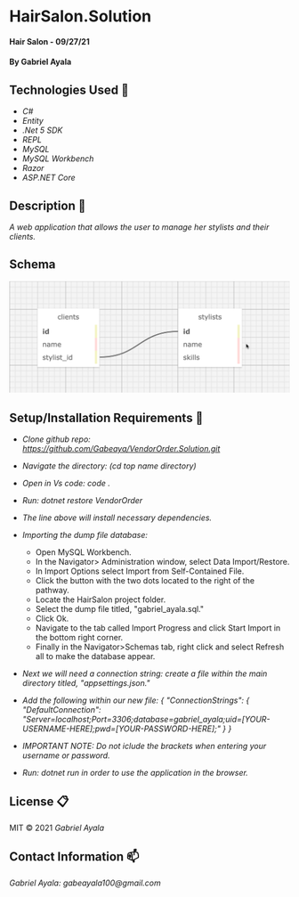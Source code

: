 # HairSalon.Solution
#### Hair Salon - 09/27/21 


#### By Gabriel Ayala

## Technologies Used :floppy_disk:
* _C#_
* _Entity_
* _.Net 5 SDK_
* _REPL_
* _MySQL_
* _MySQL Workbench_
* _Razor_
* _ASP.NET Core_


## Description :page_with_curl:
_A web application that allows the user to manage her stylists and their clients._

## Schema

![Schema](HairSalon/assets/images/HairSalon_Schema.png)

## Setup/Installation Requirements :triangular_ruler:

* _Clone github repo: https://github.com/Gabeaya/VendorOrder.Solution.git_
* _Navigate the directory: (cd top name directory)_
* _Open in Vs code: code ._
* _Run: dotnet restore VendorOrder_
* _The line above will install necessary dependencies._
* _Importing the dump file database:_
  - Open MySQL Workbench.
  - In the Navigator> Administration window, select Data Import/Restore.
  - In Import Options select Import from Self-Contained File.
  - Click the button with the two dots located to the right of the pathway.
  - Locate the HairSalon project folder.
  - Select the dump file titled, "gabriel_ayala.sql."
  - Click Ok.
  - Navigate to the tab called Import Progress and click Start Import in the bottom right corner.
  - Finally in the Navigator>Schemas tab, right click and select Refresh all to make the database appear.

* _Next we will need a connection string: create a file within the main directory titled, "appsettings.json."_
* _Add the following within our new file: {
    "ConnectionStrings": {
        "DefaultConnection": "Server=localhost;Port=3306;database=gabriel_ayala;uid=[YOUR-USERNAME-HERE];pwd=[YOUR-PASSWORD-HERE];"
    }
}_
* _IMPORTANT NOTE: Do not iclude the brackets when entering your username or password._



* _Run: dotnet run in order to use the application in the browser._


## License :clipboard:
MIT &copy; 2021 _Gabriel Ayala_
## Contact Information :mailbox:

_Gabriel Ayala:
gabeayala100@gmail.com_
